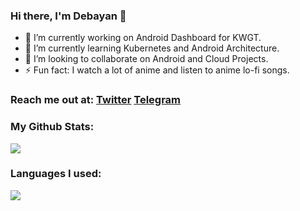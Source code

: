 ### Hi there, I'm Debayan 👋


- 🔭 I’m currently working on Android Dashboard for KWGT.
- 🌱 I’m currently learning Kubernetes and Android Architecture.
- 👯 I’m looking to collaborate on Android and Cloud Projects.
- ⚡ Fun fact: I watch a lot of anime and listen to anime lo-fi songs.

### Reach me out at: [Twitter](https://twitter.com/debz_exe) [Telegram](https://t.me/debz_exe)



### My Github Stats:


<img src="https://github-readme-stats.vercel.app/api?username=debz-g&theme=great-gatsby&show_icons=true&icon_color=f54260&title_color=f54260&bg_color=121212&border_color=ff695e">



### Languages I used:

<img src="https://github-readme-stats.vercel.app/api/top-langs/?username=debz-g&layout=compact&color=2e2e2e&theme=great-gatsby&show_icons=true&icon_color=f54260&title_color=f54260&text_color=e9ff6b&bg_color=121212&border_color=fff75e">
